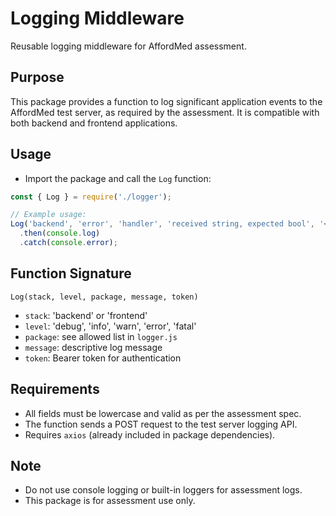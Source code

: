 # Logging Middleware

Reusable logging middleware for AffordMed assessment.

## Purpose
This package provides a function to log significant application events to the AffordMed test server, as required by the assessment. It is compatible with both backend and frontend applications.

## Usage
- Import the package and call the `Log` function:

```js
const { Log } = require('./logger');

// Example usage:
Log('backend', 'error', 'handler', 'received string, expected bool', '<BEARER_TOKEN>')
  .then(console.log)
  .catch(console.error);
```

## Function Signature
```
Log(stack, level, package, message, token)
```
- `stack`: 'backend' or 'frontend'
- `level`: 'debug', 'info', 'warn', 'error', 'fatal'
- `package`: see allowed list in `logger.js`
- `message`: descriptive log message
- `token`: Bearer token for authentication

## Requirements
- All fields must be lowercase and valid as per the assessment spec.
- The function sends a POST request to the test server logging API.
- Requires `axios` (already included in package dependencies).

## Note
- Do not use console logging or built-in loggers for assessment logs.
- This package is for assessment use only. 